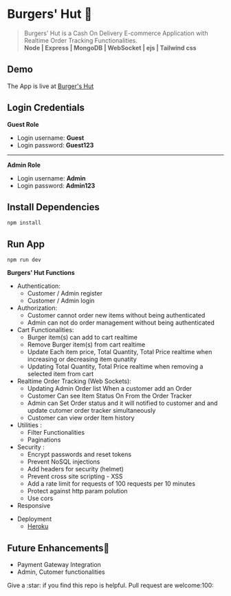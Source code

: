# Burgers' Hut :hamburger:

> Burgers' Hut is a Cash On Delivery E-commerce Application with Realtime Order Tracking Functionalities.
> <br> <b>Node | Express | MongoDB | WebSocket | ejs | Tailwind css</b>

## Demo

The App is live at [Burger's Hut](https://github.com/mahadi-devo/Burger-s-Hut)

## Login Credentials

<b> Guest Role </b>

<ul>
    <li>Login username: <b>Guest</b></li>
    <li>Login password: <b>Guest123</b></li>
</ul>
<hr>
<b> Admin Role </b>
<ul>
    <li>Login username: <b>Admin</b></li>
    <li>Login password: <b>Admin123</b></li>
</ul>

## Install Dependencies

```
npm install
```

## Run App

```
npm run dev
```

<b>Burgers' Hut Functions</b>

<ul>
    <li>Authentication:
        <ul>
            <li>Customer / Admin register</li>
            <li>Customer / Admin login</li>
        </ul>
    </li>
    <li>Authorization:
        <ul>
            <li>Customer cannot order new items without being authenticated</li>
            <li>Admin can not do order management without being authenticated</li>
        </ul>
    </li>
        <li>Cart Functionalities:
        <ul>
            <li>Burger item(s) can add to cart realtime</li>
            <li>Remove Burger item(s) from cart realtime</li>
            <li>Update Each item price, Total Quantity, Total Price realtime  when increasing or decreasing item qunatity</li>
            <li>Updating Total Quantity, Total Price realtime  when removing a selected item from cart</li>
        </ul>
        </li>
        <li>Realtime Order Tracking (Web Sockets):
        <ul>
            <li>Updating Admin Order list When a customer add an Order</li>
            <li>Customer Can see Item Status On From the Order Tracker</li>
            <li>Admin can Set Order status and it will notified to customer and and update cutomer order tracker simultaneously</li>
            <li>Customer can view order Item history</li>
        </ul>
        <li>Utilities :
        <ul>
            <li>Filter Functionalities</li>
            <li>Paginations</li>
        </ul>
        </li>
        <li>Security :
        <ul>
            <li>Encrypt passwords and reset tokens</li>
            <li>Prevent NoSQL injections</li>
            <li>Add headers for security (helmet)</li>
            <li>Prevent cross site scripting - XSS</li>
            <li>Add a rate limit for requests of 100 requests per 10 minutes</li>
            <li>Protect against http param polution</li>
            <li>Use cors</li>
        </ul>
        </li>
    <li>Responsive</li>
</ul>
<ul>
    <li>Deployment
        <ul>
        <li><a href ="www.heroku.com">Heroku</a></li>
        </ul>
    </li>
</ul>

## Future Enhancements:rocket:

<ul>
    <li>Payment Gateway Integration</li>
    <li>Admin, Cutomer functionalities</li>
</ul>

<p>Give a :star: if you find this repo is helpful. Pull request are welcome:100:<p>
